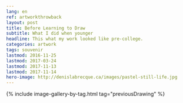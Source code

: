 ```yaml
---
lang: en
ref: artworkthrowback
layout: post 
title: Before Learning to Draw
subtitle: What I did when younger
headline: This what my work looked like pre-college.
categories: artwork
tags: souvenir
lastmod: 2016-11-25
lastmod: 2017-03-24
lastmod: 2017-11-13
lastmod: 2017-11-14
hero-image: http://denislabrecque.ca/images/pastel-still-life.jpg
---
```

{% include image-gallery-by-tag.html tag="previousDrawing" %}
